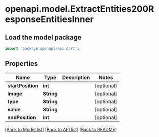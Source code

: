# openapi.model.ExtractEntities200ResponseEntitiesInner

## Load the model package
```dart
import 'package:openapi/api.dart';
```

## Properties
Name | Type | Description | Notes
------------ | ------------- | ------------- | -------------
**startPosition** | **int** |  | [optional] 
**image** | **String** |  | [optional] 
**type** | **String** |  | [optional] 
**value** | **String** |  | [optional] 
**endPosition** | **int** |  | [optional] 

[[Back to Model list]](../README.md#documentation-for-models) [[Back to API list]](../README.md#documentation-for-api-endpoints) [[Back to README]](../README.md)


